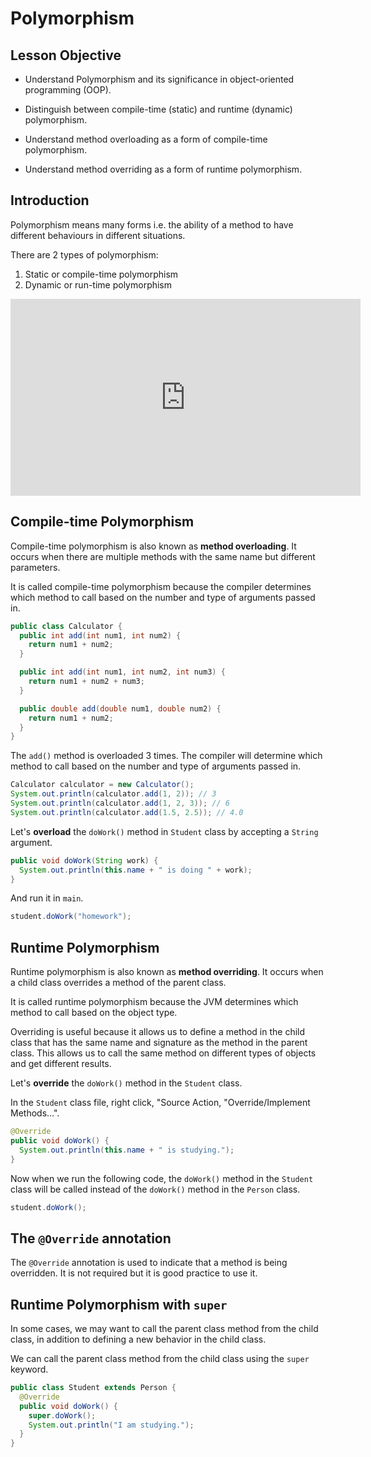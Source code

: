 # Polymorphism

## Lesson Objective

- Understand Polymorphism and its significance in object-oriented programming (OOP).

- Distinguish between compile-time (static) and runtime (dynamic) polymorphism.

- Understand method overloading as a form of compile-time polymorphism.

- Understand method overriding as a form of runtime polymorphism.

## Introduction

Polymorphism means many forms i.e. the ability of a method to have different behaviours in different situations.

There are 2 types of polymorphism:

1. Static or compile-time polymorphism
2. Dynamic or run-time polymorphism

<iframe width="560" height="315" src="https://www.youtube.com/embed/gICOd0m84R0?si=Y31JWJd2Gu-qsSJ2" title="YouTube video player" frameborder="0" allow="accelerometer; autoplay; clipboard-write; encrypted-media; gyroscope; picture-in-picture; web-share" referrerpolicy="strict-origin-when-cross-origin" allowfullscreen></iframe>





## Compile-time Polymorphism

Compile-time polymorphism is also known as **method overloading**. It occurs when there are multiple methods with the same name but different parameters.

It is called compile-time polymorphism because the compiler determines which method to call based on the number and type of arguments passed in.

```java
public class Calculator {
  public int add(int num1, int num2) {
    return num1 + num2;
  }

  public int add(int num1, int num2, int num3) {
    return num1 + num2 + num3;
  }

  public double add(double num1, double num2) {
    return num1 + num2;
  }
}
```

The `add()` method is overloaded 3 times. The compiler will determine which method to call based on the number and type of arguments passed in.

```java
Calculator calculator = new Calculator();
System.out.println(calculator.add(1, 2)); // 3
System.out.println(calculator.add(1, 2, 3)); // 6
System.out.println(calculator.add(1.5, 2.5)); // 4.0
```

Let's **overload** the `doWork()` method in `Student` class by accepting a `String` argument.

```java
public void doWork(String work) {
  System.out.println(this.name + " is doing " + work);
}
```

And run it in `main`.

```java
student.doWork("homework");
```

## Runtime Polymorphism

Runtime polymorphism is also known as **method overriding**. It occurs when a child class overrides a method of the parent class.

It is called runtime polymorphism because the JVM determines which method to call based on the object type.

Overriding is useful because it allows us to define a method in the child class that has the same name and signature as the method in the parent class. This allows us to call the same method on different types of objects and get different results.

Let's **override** the `doWork()` method in the `Student` class.

In the `Student` class file, right click, "Source Action, "Override/Implement Methods...".

```java
@Override
public void doWork() {
  System.out.println(this.name + " is studying.");
}
```

Now when we run the following code, the `doWork()` method in the `Student` class will be called instead of the `doWork()` method in the `Person` class.

```java
student.doWork();
```

## The `@Override` annotation

The `@Override` annotation is used to indicate that a method is being overridden. It is not required but it is good practice to use it.

## Runtime Polymorphism with `super`

In some cases, we may want to call the parent class method from the child class, in addition to defining a new behavior in the child class.

We can call the parent class method from the child class using the `super` keyword.

```java
public class Student extends Person {
  @Override
  public void doWork() {
    super.doWork();
    System.out.println("I am studying.");
  }
}
```